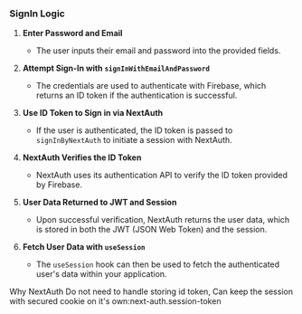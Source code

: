 ### SignIn Logic

1. **Enter Password and Email**
   - The user inputs their email and password into the provided fields.

2. **Attempt Sign-In with `signInWithEmailAndPassword`**
   - The credentials are used to authenticate with Firebase, which returns an ID token if the authentication is successful.

3. **Use ID Token to Sign in via NextAuth**
   - If the user is authenticated, the ID token is passed to `signInByNextAuth` to initiate a session with NextAuth.

4. **NextAuth Verifies the ID Token**
   - NextAuth uses its authentication API to verify the ID token provided by Firebase.

5. **User Data Returned to JWT and Session**
   - Upon successful verification, NextAuth returns the user data, which is stored in both the JWT (JSON Web Token) and the session.

6. **Fetch User Data with `useSession`**
   - The `useSession` hook can then be used to fetch the authenticated user's data within your application.

Why NextAuth
Do not need to handle storing id token, Can keep the session with secured cookie on it's own:next-auth.session-token